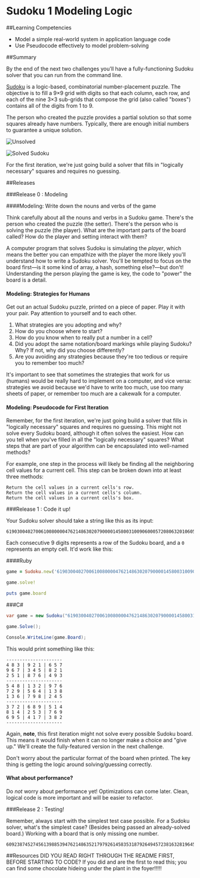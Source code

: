 # Sudoku 1 Modeling Logic

##Learning Competencies

* Model a simple real-world system in application language code
* Use Pseudocode effectively to model problem-solving

##Summary

By the end of the next two challenges you'll have a fully-functioning Sudoku solver that you can run from the command line.

[Sudoku](http://en.wikipedia.org/wiki/Sudoku) is a logic-based, combinatorial number-placement puzzle. The objective is to fill a 9×9 grid with digits so that each column, each row, and each of the nine 3×3 sub-grids that compose the grid (also called "boxes") contains all of the digits from 1 to 9.

The person who created the puzzle provides a partial solution so that some squares already have numbers. Typically, there are enough initial numbers to guarantee a unique solution.

![Unsolved](http://upload.wikimedia.org/wikipedia/commons/thumb/f/ff/Sudoku-by-L2G-20050714.svg/250px-Sudoku-by-L2G-20050714.svg.png)

![Solved Sudoku](http://upload.wikimedia.org/wikipedia/commons/thumb/3/31/Sudoku-by-L2G-20050714_solution.svg/250px-Sudoku-by-L2G-20050714_solution.svg.png)

For the first iteration, we're just going build a solver that fills in "logically necessary" squares and requires no guessing.

##Releases

###Release 0 : Modeling

####Modeling: Write down the nouns and verbs of the game

Think carefully about all the nouns and verbs in a Sudoku game. There's the person who created the puzzle (the setter). There's the person who is solving the puzzle (the player). What are the important parts of the board called? How do the player and setting interact with them?

A computer program that solves Sudoku is simulating the *player*, which means the better you can empathize with the player the more likely you'll understand how to write a Sudoku solver. You'll be tempted to focus on the board first—is it some kind of array, a hash, something else?—but don't! Understanding the person playing the game is key, the code to "power" the board is a detail.

#### Modeling: Strategies for Humans

Get out an actual Sudoku puzzle, printed on a piece of paper. Play it with your pair. Pay attention to yourself and to each other.

1. What strategies are you adopting and why?
2. How do you choose where to start?
3. How do you know when to really put a number in a cell?
4. Did you adopt the same notation/board markings while playing Sudoku? Why? If not, why did you choose differently?
5. Are you avoiding any strategies because they're too tedious or require you to remember too much?

It's important to see that sometimes the strategies that work for us (humans) would be really hard to implement on a computer, and vice versa: strategies we avoid because we'd have to write too much, use too many sheets of paper, or remember too much are a cakewalk for a computer.

#### Modeling: Pseudocode for First Iteration

Remember, for the first iteration, we're just going build a solver that fills in "logically necessary" squares and requires no guessing. This might not solve every Sudoku board, although it often solves the easiest. How can you tell when you've filled in all the "logically necessary" squares? What steps that are part of your algorithm can be encapsulated into well-named methods?

For example, one step in the process will likely be finding all the neighboring cell values for a current cell. This step can be broken down into at least three methods:

    Return the cell values in a current cells's row.
    Return the cell values in a current cells's column.
    Return the cell values in a current cells's box.


###Release 1 :  Code it up!

Your Sudoku solver should take a string like this as its input:

```text
619030040270061008000047621486302079000014580031009060005720806320106057160400030
```

Each consecutive 9 digits represents a row of the Sudoku board, and a `0` represents an empty cell. It'd work like this:

####Ruby
```ruby
game = Sudoku.new('619030040270061008000047621486302079000014580031009060005720806320106057160400030')

game.solve!

puts game.board
```

###C&#35;
```c#
var game = new Sudoku("619030040270061008000047621486302079000014580031009060005720806320106057160400030");

game.Solve();

Console.WriteLine(game.Board);
```

This would print something like this:

```text
---------------------
4 8 3 | 9 2 1 | 6 5 7
9 6 7 | 3 4 5 | 8 2 1
2 5 1 | 8 7 6 | 4 9 3
---------------------
5 4 8 | 1 3 2 | 9 7 6
7 2 9 | 5 6 4 | 1 3 8
1 3 6 | 7 9 8 | 2 4 5
---------------------
3 7 2 | 6 8 9 | 5 1 4
8 1 4 | 2 5 3 | 7 6 9
6 9 5 | 4 1 7 | 3 8 2
---------------------
```

Again, **note**, this first iteration might not solve every possible Sudoku board. This means it would finish when it can no longer make a choice and "give up." We'll create the fully-featured version in the next challenge.

Don't worry about the particular format of the board when printed. The key thing is getting the logic around solving/guessing correctly.

#### What about performance?

Do *not* worry about performance yet! Optimizations can come later. Clean, logical code is more important and will be easier to refactor.

###Release 2 : Testing!

Remember, always start with the simplest test case possible. For a Sudoku solver, what's the simplest case? (Besides being passed an already-solved board.) Working with a board that is only missing one number.

```
609238745274561398853947621486352179792614583531879264945723816328196457167485932
```

<!-- ##Optimize Your Learning -->

##Resources
DID YOU READ RIGHT THROUGH THE README FIRST, BEFORE STARTING TO CODE?
If you did and are the first to read this; you can find some chocolate hideing under the plant in the foyer!!!!!
